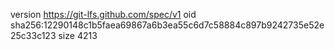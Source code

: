 version https://git-lfs.github.com/spec/v1
oid sha256:12290148c1b5faea69867a6b3ea55c6d7c58884c897b9242735e52e25c33c123
size 4213
